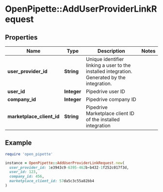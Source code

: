 # OpenPipette::AddUserProviderLinkRequest

## Properties

| Name | Type | Description | Notes |
| ---- | ---- | ----------- | ----- |
| **user_provider_id** | **String** | Unique identifier linking a user to the installed integration. Generated by the integration. |  |
| **user_id** | **Integer** | Pipedrive user ID |  |
| **company_id** | **Integer** | Pipedrive company ID |  |
| **marketplace_client_id** | **String** | Pipedrive Marketplace client ID of the installed integration |  |

## Example

```ruby
require 'open_pipette'

instance = OpenPipette::AddUserProviderLinkRequest.new(
  user_provider_id: 1e3943c9-6395-462b-b432-1f252c017f3d,
  user_id: 123,
  company_id: 456,
  marketplace_client_id: 57da5c3c55a82bb4
)
```

